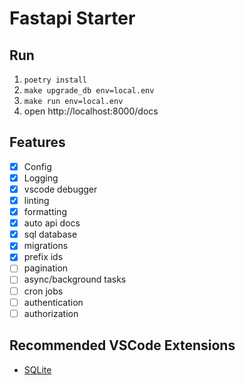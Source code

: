 # Fastapi Starter

## Run

1. `poetry install`
2. `make upgrade_db env=local.env`
3. `make run env=local.env`
4. open http://localhost:8000/docs

## Features

- [x] Config
- [x] Logging
- [x] vscode debugger
- [x] linting
- [x] formatting
- [x] auto api docs
- [x] sql database
- [x] migrations
- [x] prefix ids
- [ ] pagination
- [ ] async/background tasks
- [ ] cron jobs
- [ ] authentication
- [ ] authorization

## Recommended VSCode Extensions

- [SQLite](https://marketplace.visualstudio.com/items?itemName=alexcvzz.vscode-sqlite)
